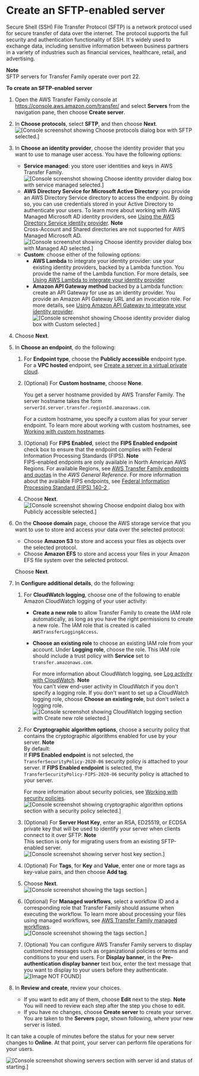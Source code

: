 # Create an SFTP\-enabled server<a name="create-server-sftp"></a>

Secure Shell \(SSH\) File Transfer Protocol \(SFTP\) is a network protocol used for secure transfer of data over the internet\. The protocol supports the full security and authentication functionality of SSH\. It's widely used to exchange data, including sensitive information between business partners in a variety of industries such as financial services, healthcare, retail, and advertising\.

**Note**  
 SFTP servers for Transfer Family operate over port 22\. 

**To create an SFTP\-enabled server**

1. Open the AWS Transfer Family console at [https://console\.aws\.amazon\.com/transfer/](https://console.aws.amazon.com/transfer/) and select **Servers** from the navigation pane, then choose **Create server**\.

1. In **Choose protocols**, select **SFTP**, and then choose **Next**\.  
![\[Console screenshot showing Choose protocols dialog box with SFTP selected.\]](http://docs.aws.amazon.com/transfer/latest/userguide/images/create-server-choose-protocols-sftp.png)

1. In **Choose an identity provider**, choose the identity provider that you want to use to manage user access\. You have the following options:
   + **Service managed**: you store user identities and keys in AWS Transfer Family\.   
![\[Console screenshot showing Choose identity provider dialog box with service managed selected.\]](http://docs.aws.amazon.com/transfer/latest/userguide/images/create-server-choose-idp-service-managed.png)
   + **AWS Directory Service for Microsoft Active Directory**: you provide an AWS Directory Service directory to access the endpoint\. By doing so, you can use credentials stored in your Active Directory to authenticate your users\. To learn more about working with AWS Managed Microsoft AD identity providers, see [Using the AWS Directory Service identity provider](directory-services-users.md)\.
**Note**  
 Cross\-Account and Shared directories are not supported for AWS Managed Microsoft AD\.   
![\[Console screenshot showing Choose identity provider dialog box with Managed AD selected.\]](http://docs.aws.amazon.com/transfer/latest/userguide/images/create-server-choose-idp-directory-services.png)
   + **Custom**: choose either of the following options:
     + **AWS Lambda** to integrate your identity provider: use your existing identity providers, backed by a Lambda function\. You provide the name of the Lambda function\. For more details, see [Using AWS Lambda to integrate your identity provider](custom-identity-provider-users.md#custom-lambda-idp)
     + **Amazon API Gateway method** backed by a Lambda function: create an API Gateway for use as an identity provider\. You provide an Amazon API Gateway URL and an invocation role\. For more details, see [Using Amazon API Gateway to integrate your identity provider](custom-identity-provider-users.md#authentication-api-gateway)\.  
![\[Console screenshot showing Choose identity provider dialog box with Custom selected.\]](http://docs.aws.amazon.com/transfer/latest/userguide/images/custom-lambda-console.png)

1. Choose **Next**\.

1. In **Choose an endpoint**, do the following:

   1. For **Endpoint type**, choose the **Publicly accessible** endpoint type\. For a **VPC hosted** endpoint, see [Create a server in a virtual private cloud](create-server-in-vpc.md)\.

   1. \(Optional\) For **Custom hostname**, choose **None**\.

      You get a server hostname provided by AWS Transfer Family\. The server hostname takes the form `serverId.server.transfer.regionId.amazonaws.com`\.

      For a custom hostname, you specify a custom alias for your server endpoint\. To learn more about working with custom hostnames, see [Working with custom hostnames](requirements-dns.md)\.

   1. \(Optional\) For **FIPS Enabled**, select the **FIPS Enabled endpoint** check box to ensure that the endpoint complies with Federal Information Processing Standards \(FIPS\)\.
**Note**  
FIPS\-enabled endpoints are only available in North American AWS Regions\. For available Regions, see [AWS Transfer Family endpoints and quotas](https://docs.aws.amazon.com/general/latest/gr/transfer-service.html) in the *AWS General Reference*\. For more information about the available FIPS endpoints, see [ Federal Information Processing Standard \(FIPS\) 140\-2 ](http://aws.amazon.com/compliance/fips/)\.

   1. Choose **Next**\.  
![\[Console screenshot showing Choose endpoint dialog box with Publicly accessible selected.\]](http://docs.aws.amazon.com/transfer/latest/userguide/images/create-server-choose-endpoint-type-public.png)

1. On the **Choose domain** page, choose the AWS storage service that you want to use to store and access your data over the selected protocol:
   + Choose **Amazon S3** to store and access your files as objects over the selected protocol\.
   + Choose **Amazon EFS** to store and access your files in your Amazon EFS file system over the selected protocol\.

   Choose **Next**\.

1. In **Configure additional details**, do the following:

   1. For **CloudWatch logging**, choose one of the following to enable Amazon CloudWatch logging of your user activity:
      + **Create a new role** to allow Transfer Family to create the IAM role automatically, as long as you have the right permissions to create a new role\. The IAM role that is created is called `AWSTransferLoggingAccess`\.
      + **Choose an existing role** to choose an existing IAM role from your account\. Under **Logging role**, choose the role\. This IAM role should include a trust policy with **Service** set to `transfer.amazonaws.com`\.

        For more information about CloudWatch logging, see [Log activity with CloudWatch](monitoring.md#monitoring-enabling)\.
**Note**  
You can't view end\-user activity in CloudWatch if you don't specify a logging role\.
If you don't want to set up a CloudWatch logging role, choose **Choose an existing role**, but don't select a logging role\.  
![\[Console screenshot showing CloudWatch logging section with Create new role selected.\]](http://docs.aws.amazon.com/transfer/latest/userguide/images/create-server-configure-additional-details-cloudwatch-logging.png)

   1. For **Cryptographic algorithm options**, choose a security policy that contains the cryptographic algorithms enabled for use by your server\.
**Note**  
By default:  
If **FIPS Enabled endpoint** is not selected, the `TransferSecurityPolicy-2020-06` security policy is attached to your server\.
If **FIPS Enabled endpoint** is selected, the `TransferSecurityPolicy-FIPS-2020-06` security policy is attached to your server\.

      For more information about security policies, see [Working with security policies](security-policies.md)\.  
![\[Console screenshot showing cryptographic algorithm options section with a security policy selected.\]](http://docs.aws.amazon.com/transfer/latest/userguide/images/create-server-configure-additional-details-cryptographic-algorithm-options.png)

   1. \(Optional\) For **Server Host Key**, enter an RSA, ED25519, or ECDSA private key that will be used to identify your server when clients connect to it over SFTP\.
**Note**  
This section is only for migrating users from an existing SFTP\-enabled server\.  
![\[Console screenshot showing server host key section.\]](http://docs.aws.amazon.com/transfer/latest/userguide/images/create-server-configure-additional-details-server-host-key.png)

   1. \(Optional\) For **Tags**, for **Key** and **Value**, enter one or more tags as key\-value pairs, and then choose **Add tag**\.

   1. Choose **Next**\.  
![\[Console screenshot showing the tags section.\]](http://docs.aws.amazon.com/transfer/latest/userguide/images/create-server-configure-additional-details-tags.png)

   1.  \(Optional\) For **Managed workflows**, select a workflow ID and a corresponding role that Transfer Family should assume when executing the workflow\. To learn more about processing your files using managed workflows, see [AWS Transfer Family managed workflows](transfer-workflows.md)\.  
![\[Console screenshot showing the tags section.\]](http://docs.aws.amazon.com/transfer/latest/userguide/images/workflows-addtoserver.png)

   1. \(Optional\) You can configure AWS Transfer Family servers to display customized messages such as organizational policies or terms and conditions to your end users\. For **Display banner**, in the **Pre\-authentication display banner** text box, enter the text message that you want to display to your users before they authenticate\.  
![\[Image NOT FOUND\]](http://docs.aws.amazon.com/transfer/latest/userguide/images/display-banner-sftp-only.png)

1. In **Review and create**, review your choices\.
   + If you want to edit any of them, choose **Edit** next to the step\.
**Note**  
You will need to review each step after the step you chose to edit\.
   + If you have no changes, choose **Create server** to create your server\. You are taken to the **Servers** page, shown following, where your new server is listed\.

It can take a couple of minutes before the status for your new server changes to **Online**\. At that point, your server can perform file operations for your users\.

![\[Console screenshot showing servers section with server id and status of starting.\]](http://docs.aws.amazon.com/transfer/latest/userguide/images/servers-page.png)